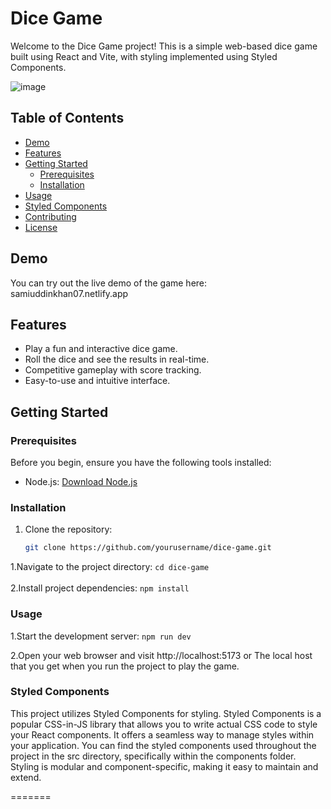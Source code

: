 
# Dice Game

Welcome to the Dice Game project! This is a simple web-based dice game built using React and Vite, with styling implemented using Styled Components.

![image](https://github.com/Samiuddinkhan07/dice-game/assets/104217177/c330aa95-82a5-4491-a93c-25686c3d3a25)


## Table of Contents

- [Demo](#demo)
- [Features](#features)
- [Getting Started](#getting-started)
  - [Prerequisites](#prerequisites)
  - [Installation](#installation)
- [Usage](#usage)
- [Styled Components](#styled-components)
- [Contributing](#contributing)
- [License](#license)

## Demo

You can try out the live demo of the game here: samiuddinkhan07.netlify.app

## Features

- Play a fun and interactive dice game.
- Roll the dice and see the results in real-time.
- Competitive gameplay with score tracking.
- Easy-to-use and intuitive interface.

## Getting Started

### Prerequisites

Before you begin, ensure you have the following tools installed:

- Node.js: [Download Node.js](https://nodejs.org/)

### Installation

1. Clone the repository:

   ```sh
   git clone https://github.com/yourusername/dice-game.git
   
  1.Navigate to the project directory:
   ``` cd dice-game ``` </br></br>
  2.Install project dependencies:
  ``` npm install ```

### Usage

1.Start the development server:
  ``` npm run dev ```

2.Open your web browser and visit http://localhost:5173 or The local host that you get when you run the project to play the game.

### Styled Components

<p>This project utilizes Styled Components for styling. Styled Components is a popular CSS-in-JS library that allows you to write actual CSS code to style your React components. It offers a seamless way to manage styles within your application.
You can find the styled components used throughout the project in the src directory, specifically within the components folder. Styling is modular and component-specific, making it easy to maintain and extend.</p>
=======

